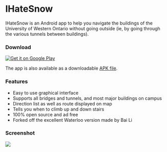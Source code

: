 IHateSnow
=========

IHateSnow is an Android app to help you navigate the buildings of the University of Western Ontario without going outside (ie, by going through the various tunnels between buildings).

### Download

<a href="https://play.google.com/store/apps/details?id=com.lucky.watisrain">
  <img alt="Get it on Google Play"
       src="http://developer.android.com/images/brand/en_generic_rgb_wo_45.png" />
</a>

The app is also available as a downloadable [APK file](https://github.com/luckytoilet/WATisRain/releases/download/v0.2/WATisRain-0.2.apk?raw=true).

### Features

* Easy to use graphical interface
* Supports all bridges and tunnels, and most major buildings on campus
* Direction list as well as route displayed on map
* Tells you when to climb up and down stairs
* 100% open source and ad free
* Forked off the excellent Waterloo version made by Bai Li


### Screenshot

![](http://i.imgur.com/ZG2OXiO.jpg)
